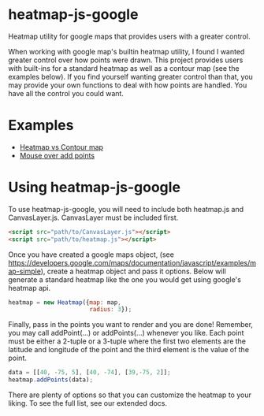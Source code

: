 # heatmap-js-google 
Heatmap utility for google maps that provides users with a greater control.

When working with google map's builtin heatmap utility, I found I wanted greater control over how points were drawn. This project provides users with built-ins for a standard heatmap as well as a contour map (see the examples below). If you find yourself wanting greater control than that, you may provide your own functions to deal with how points are handled. You have all the control you could want.

# Examples

* [Heatmap vs Contour map](http://wyegelwel.github.io/heatmap-js-google/examples/heatmapVscontourmap.html)
* [Mouse over add points](http://wyegelwel.github.io/heatmap-js-google/examples/mouseOver.html) 



# Using heatmap-js-google

To use heatmap-js-google, you will need to include both heatmap.js and CanvasLayer.js. CanvasLayer must be included first. 

```html
<script src="path/to/CanvasLayer.js"></script>
<script src="path/to/heatmap.js"></script>
```

Once you have created a google maps object, (see https://developers.google.com/maps/documentation/javascript/examples/map-simple), create a heatmap object and pass it options. Below will generate a standard heatmap like the one you would get using google's heatmap api.

```javascript
heatmap = new Heatmap({map: map, 
                       radius: 3});
```

Finally, pass in the points you want to render and you are done! Remember, you may call addPoint(...) or addPoints(...) whenever you like. Each point must be either a 2-tuple or a 3-tuple where the first two elements are the latitude and longitude of the point and the third element is the value of the point. 

```javascript
data = [[40, -75, 5], [40, -74], [39,-75, 2]];
heatmap.addPoints(data);
```

There are plenty of options so that you can customize the heatmap to your liking. To see the full list, see our extended docs. 

<!-- # Performance

heatmap-js-google has been tested with up to 100,000 points and it works quickly after loads. Feel for yourself. We cache a region 3 times larger than current viewport so that while you stay within this cache, panning should be completely responsive. Once you move outside of this cache, we must recompute the cache which will provide a slight delay. Zooming also causes a delay. 

We currently process all points when the cache must be re-computed. A future release will use a spatial data structure to speed up this process. -->